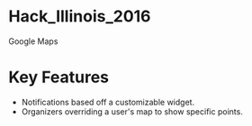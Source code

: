 # Hack_Illinois_2016
Google Maps

# Key Features

- Notifications based off a customizable widget.
- Organizers overriding a user's map to show specific points.
